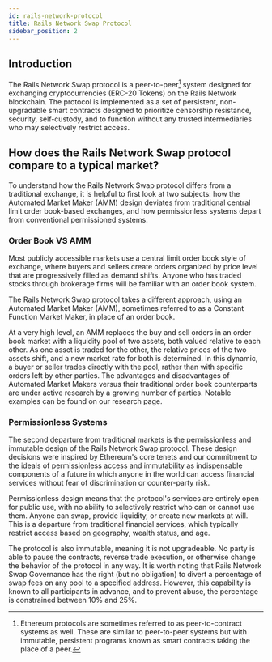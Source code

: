 ```yaml
---
id: rails-network-protocol
title: Rails Network Swap Protocol
sidebar_position: 2
---
```


## Introduction

The Rails Network Swap protocol is a peer-to-peer[^1] system designed for exchanging cryptocurrencies (ERC-20 Tokens) on the Rails Network blockchain. The protocol is implemented as a set of persistent, non-upgradable smart contracts designed to prioritize censorship resistance, security, self-custody, and to function without any trusted intermediaries who may selectively restrict access.

## How does the Rails Network Swap protocol compare to a typical market?

To understand how the Rails Network Swap protocol differs from a traditional exchange, it is helpful to first look at two subjects: how the Automated Market Maker (AMM) design deviates from traditional central limit order book-based exchanges, and how permissionless systems depart from conventional permissioned systems.

### Order Book VS AMM

Most publicly accessible markets use a central limit order book style of exchange, where buyers and sellers create orders organized by price level that are progressively filled as demand shifts. Anyone who has traded stocks through brokerage firms will be familiar with an order book system.

The Rails Network Swap protocol takes a different approach, using an Automated Market Maker (AMM), sometimes referred to as a Constant Function Market Maker, in place of an order book.

At a very high level, an AMM replaces the buy and sell orders in an order book market with a liquidity pool of two assets, both valued relative to each other. As one asset is traded for the other, the relative prices of the two assets shift, and a new market rate for both is determined. In this dynamic, a buyer or seller trades directly with the pool, rather than with specific orders left by other parties. The advantages and disadvantages of Automated Market Makers versus their traditional order book counterparts are under active research by a growing number of parties. Notable examples can be found on our research page.

### Permissionless Systems

The second departure from traditional markets is the permissionless and immutable design of the Rails Network Swap protocol. These design decisions were inspired by Ethereum's core tenets and our commitment to the ideals of permissionless access and immutability as indispensable components of a future in which anyone in the world can access financial services without fear of discrimination or counter-party risk.

Permissionless design means that the protocol's services are entirely open for public use, with no ability to selectively restrict who can or cannot use them. Anyone can swap, provide liquidity, or create new markets at will. This is a departure from traditional financial services, which typically restrict access based on geography, wealth status, and age.

The protocol is also immutable, meaning it is not upgradeable. No party is able to pause the contracts, reverse trade execution, or otherwise change the behavior of the protocol in any way. It is worth noting that Rails Network Swap Governance has the right (but no obligation) to divert a percentage of swap fees on any pool to a specified address. However, this capability is known to all participants in advance, and to prevent abuse, the percentage is constrained between 10% and 25%.

[^1]: Ethereum protocols are sometimes referred to as peer-to-contract systems as well. These are similar to peer-to-peer systems but with immutable, persistent programs known as smart contracts taking the place of a peer.
